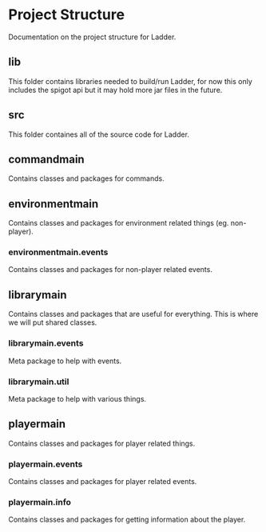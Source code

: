 <!-- TODO: Write documentation on the project structure (will probably do tomorrow) -->
# Project Structure
Documentation on the project structure for Ladder.

## lib
This folder contains libraries needed to build/run Ladder, for now this only includes the spigot api but it may hold more jar files in the future.

## src
This folder containes all of the source code for Ladder.

## commandmain
Contains classes and packages for commands.

## environmentmain
Contains classes and packages for environment related things (eg. non-player).
### environmentmain.events
Contains classes and packages for non-player related events.


## librarymain
Contains classes and packages that are useful for everything. This is where we will put shared classes.

### librarymain.events
Meta package to help with events.

### librarymain.util
Meta package to help with various things.

## playermain
Contains classes and packages for player related things.

### playermain.events
Contains classes and packages for player related events.

### playermain.info
Contains classes and packages for getting information about the player.